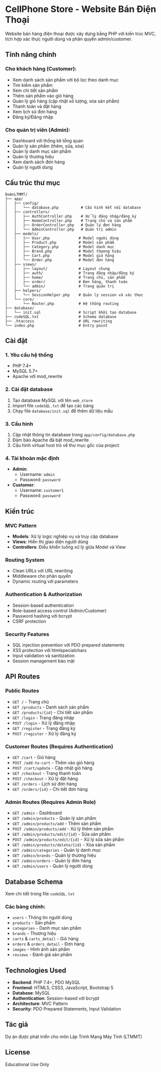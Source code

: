 # CellPhone Store - Website Bán Điện Thoại

Website bán hàng điện thoại được xây dựng bằng PHP với kiến trúc MVC, tích hợp xác thực người dùng và phân quyền admin/customer.

## Tính năng chính

### Cho khách hàng (Customer):
- Xem danh sách sản phẩm với bộ lọc theo danh mục
- Tìm kiếm sản phẩm
- Xem chi tiết sản phẩm
- Thêm sản phẩm vào giỏ hàng
- Quản lý giỏ hàng (cập nhật số lượng, xóa sản phẩm)
- Thanh toán và đặt hàng
- Xem lịch sử đơn hàng
- Đăng ký/Đăng nhập

### Cho quản trị viên (Admin):
- Dashboard với thống kê tổng quan
- Quản lý sản phẩm (thêm, sửa, xóa)
- Quản lý danh mục sản phẩm
- Quản lý thương hiệu
- Xem danh sách đơn hàng
- Quản lý người dùng

## Cấu trúc thư mục

```
DoAnLTMMT/
├── app/
│   ├── config/
│   │   └── database.php          # Cấu hình kết nối database
│   ├── controllers/
│   │   ├── AuthController.php    # Xử lý đăng nhập/đăng ký
│   │   ├── HomeController.php    # Trang chủ và sản phẩm
│   │   ├── OrderController.php   # Quản lý đơn hàng
│   │   └── AdminController.php   # Quản trị admin
│   ├── models/
│   │   ├── User.php             # Model người dùng
│   │   ├── Product.php          # Model sản phẩm
│   │   ├── Category.php         # Model danh mục
│   │   ├── Brand.php            # Model thương hiệu
│   │   ├── Cart.php             # Model giỏ hàng
│   │   └── Order.php            # Model đơn hàng
│   ├── views/
│   │   ├── layout/              # Layout chung
│   │   ├── auth/                # Trang đăng nhập/đăng ký
│   │   ├── home/                # Trang chủ, sản phẩm
│   │   ├── order/               # Đơn hàng, thanh toán
│   │   └── admin/               # Trang quản trị
│   ├── helpers/
│   │   └── SessionHelper.php    # Quản lý session và xác thực
│   └── core/
│       └── Router.php           # Hệ thống routing
├── database/
│   └── init.sql                 # Script khởi tạo database
├── codeSQL.txt                  # Schema database
├── .htaccess                    # URL rewriting
└── index.php                    # Entry point
```

## Cài đặt

### 1. Yêu cầu hệ thống
- PHP 7.4+
- MySQL 5.7+
- Apache với mod_rewrite

### 2. Cài đặt database
1. Tạo database MySQL với tên `web_store`
2. Import file `codeSQL.txt` để tạo các bảng
3. Chạy file `database/init.sql` để thêm dữ liệu mẫu

### 3. Cấu hình
1. Cập nhật thông tin database trong `app/config/database.php`
2. Đảm bảo Apache đã bật mod_rewrite
3. Cấu hình virtual host trỏ về thư mục gốc của project

### 4. Tài khoản mặc định
- **Admin**: 
  - Username: `admin`
  - Password: `password`
- **Customer**: 
  - Username: `customer1`
  - Password: `password`

## Kiến trúc

### MVC Pattern
- **Models**: Xử lý logic nghiệp vụ và truy cập database
- **Views**: Hiển thị giao diện người dùng
- **Controllers**: Điều khiển luồng xử lý giữa Model và View

### Routing System
- Clean URLs với URL rewriting
- Middleware cho phân quyền
- Dynamic routing với parameters

### Authentication & Authorization
- Session-based authentication
- Role-based access control (Admin/Customer)
- Password hashing với bcrypt
- CSRF protection

### Security Features
- SQL injection prevention với PDO prepared statements
- XSS protection với htmlspecialchars
- Input validation và sanitization
- Session management bảo mật

## API Routes

### Public Routes
- `GET /` - Trang chủ
- `GET /products` - Danh sách sản phẩm
- `GET /products/{id}` - Chi tiết sản phẩm
- `GET /login` - Trang đăng nhập
- `POST /login` - Xử lý đăng nhập
- `GET /register` - Trang đăng ký
- `POST /register` - Xử lý đăng ký

### Customer Routes (Requires Authentication)
- `GET /cart` - Giỏ hàng
- `POST /add-to-cart` - Thêm vào giỏ hàng
- `POST /cart/update` - Cập nhật giỏ hàng
- `GET /checkout` - Trang thanh toán
- `POST /checkout` - Xử lý đặt hàng
- `GET /orders` - Lịch sử đơn hàng
- `GET /orders/{id}` - Chi tiết đơn hàng

### Admin Routes (Requires Admin Role)
- `GET /admin` - Dashboard
- `GET /admin/products` - Quản lý sản phẩm
- `GET /admin/products/add` - Thêm sản phẩm
- `POST /admin/products/add` - Xử lý thêm sản phẩm
- `GET /admin/products/edit/{id}` - Sửa sản phẩm
- `POST /admin/products/edit/{id}` - Xử lý sửa sản phẩm
- `GET /admin/products/delete/{id}` - Xóa sản phẩm
- `GET /admin/categories` - Quản lý danh mục
- `GET /admin/brands` - Quản lý thương hiệu
- `GET /admin/orders` - Quản lý đơn hàng
- `GET /admin/users` - Quản lý người dùng

## Database Schema

Xem chi tiết trong file `codeSQL.txt`

### Các bảng chính:
- `users` - Thông tin người dùng
- `products` - Sản phẩm
- `categories` - Danh mục sản phẩm
- `brands` - Thương hiệu
- `carts` & `carts_detail` - Giỏ hàng
- `orders` & `orders_detail` - Đơn hàng
- `images` - Hình ảnh sản phẩm
- `reviews` - Đánh giá sản phẩm

## Technologies Used

- **Backend**: PHP 7.4+, PDO MySQL
- **Frontend**: HTML5, CSS3, JavaScript, Bootstrap 5
- **Database**: MySQL
- **Authentication**: Session-based với bcrypt
- **Architecture**: MVC Pattern
- **Security**: PDO Prepared Statements, Input Validation

## Tác giả

Dự án được phát triển cho môn Lập Trình Mạng Máy Tính (LTMMT)

## License

Educational Use Only
